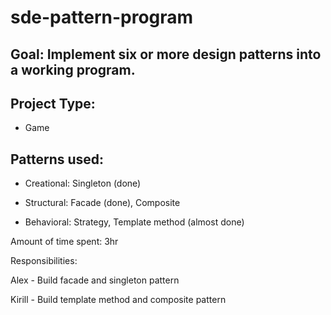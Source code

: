 # sde-pattern-program

## Goal: Implement six or more design patterns into a working program.

## Project Type:

- Game

## Patterns used:

- Creational:
  Singleton (done) 

- Structural:
  Facade (done),
  Composite

- Behavioral:
  Strategy,
  Template method (almost done)

Amount of time spent: 3hr

Responsibilities:

Alex - Build facade and singleton pattern

Kirill - Build template method and composite pattern
